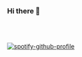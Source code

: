 ### Hi there 👋


<br />
<br />

<p align="center">
  
[![spotify-github-profile](https://spotify-github-profile.vercel.app/api/view?uid=neobear&cover_image=true&theme=default&show_offline=false&background_color=00000000&interchange=false&bar_color_cover=false&bar_color=d12ed1)](https://spotify-github-profile.vercel.app/api/view?uid=neobear&redirect=true)

</p>

<!--
**Neo-Desktop/Neo-Desktop** is a ✨ _special_ ✨ repository because its `README.md` (this file) appears on your GitHub profile.

Here are some ideas to get you started:

- 🔭 I’m currently working on ...
- 🌱 I’m currently learning ...
- 👯 I’m looking to collaborate on ...
- 🤔 I’m looking for help with ...
- 💬 Ask me about ...
- 📫 How to reach me: ...
- 😄 Pronouns: ...
- ⚡ Fun fact: ...
-->
